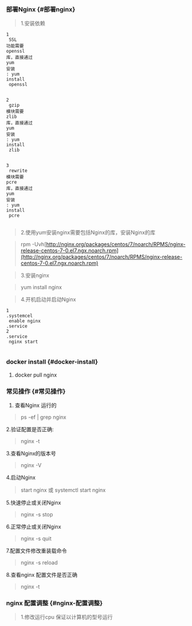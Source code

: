 ### 部署Nginx {#部署nginx}

> 1.安装依赖

```
1
 SSL
功能需要
openssl
库，直接通过
yum
安装
: yum 
install
 openssl


2
 gzip
模块需要
zlib
库，直接通过
yum
安装
: yum 
install
 zlib


3
 rewrite
模块需要
pcre
库，直接通过
yum
安装
: yum 
install
 pcre


```

> 2.使用yum安装nginx需要包括Nginx的库，安装Nginx的库

> rpm -Uvh[http://nginx.org/packages/centos/7/noarch/RPMS/nginx-release-centos-7-0.el7.ngx.noarch.rpm](http://nginx.org/packages/centos/7/noarch/RPMS/nginx-release-centos-7-0.el7.ngx.noarch.rpm)

> 3.安装nginx

> yum install nginx

> 4.开机启动并启动Nginx

```
1
.systemcel
 enable nginx
.service
2
.service
 nginx start


```

### docker install {#docker-install}

1. docker pull nginx

### 常见操作 {#常见操作}

1. 查看Nginx 运行的

> ps -ef \| grep nginx

2.验证配置是否正确:

> nginx -t

3.查看Nginx的版本号

> nginx -V

4.启动Nginx

> start nginx 或 systemctl start nginx

5.快速停止或关闭Nginx

> nginx -s stop

6.正常停止或关闭Nginx

> nginx -s quit

7.配置文件修改重装载命令

> nginx -s reload

8.查看nginx 配置文件是否正确

> nginx -t

### nginx 配置调整 {#nginx-配置调整}

> 1.修改运行cpu 保证以计算机的型号运行



